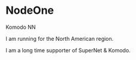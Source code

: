 # NodeOne
Komodo NN

I am running for the North American region.

I am a long time supporter of SuperNet & Komodo.

